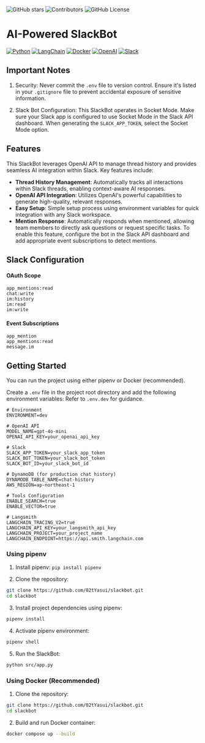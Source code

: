 ![GitHub stars](https://img.shields.io/github/stars/02tYasui/langchain-slackbot.svg)
![Contributors](https://img.shields.io/github/contributors/02tYasui/langchain-slackbot)
![GitHub License](https://img.shields.io/github/license/02tYasui/langchain-slackbot)

# AI-Powered SlackBot
[![Python](https://img.shields.io/badge/Python-3776AB?logo=python&logoColor=white)](https://www.python.org/)
[![LangChain](https://img.shields.io/badge/LangChain-121112?logo=chainlink&logoColor=white)](https://langchain.com/)
[![Docker](https://img.shields.io/badge/Docker-2496ED?logo=docker&logoColor=white)](https://www.docker.com/)
[![OpenAI](https://img.shields.io/badge/OpenAI-412991?logo=openai&logoColor=white)](https://openai.com/)
[![Slack](https://img.shields.io/badge/Slack-4A154B?logo=slack&logoColor=white)](https://slack.com/)

## Important Notes

1. Security: Never commit the `.env` file to version control. Ensure it's listed in your `.gitignore` file to prevent accidental exposure of sensitive information.

2. Slack Bot Configuration: This SlackBot operates in Socket Mode. Make sure your Slack app is configured to use Socket Mode in the Slack API dashboard. When generating the `SLACK_APP_TOKEN`, select the Socket Mode option.

## Features

This SlackBot leverages OpenAI API to manage thread history and provides seamless AI integration within Slack. Key features include:

- **Thread History Management**: Automatically tracks all interactions within Slack threads, enabling context-aware AI responses.
- **OpenAI API Integration**: Utilizes OpenAI's powerful capabilities to generate high-quality, relevant responses.
- **Easy Setup**: Simple setup process using environment variables for quick integration with any Slack workspace.
- **Mention Response**: Automatically responds when mentioned, allowing team members to directly ask questions or request specific tasks.
  To enable this feature, configure the bot in the Slack API dashboard and add appropriate event subscriptions to detect mentions.

## Slack Configuration
#### OAuth Scope
```text
app_mentions:read
chat:write
im:history
im:read
im:write
```

#### Event Subscriptions
```text
app_mention
app_mentions:read
message.im
```

## Getting Started

You can run the project using either pipenv or Docker (recommended).

Create a `.env` file in the project root directory and add the following environment variables:
Refer to `.env.dev` for guidance.
```Dotenv
# Environment
ENVIRONMENT=dev

# OpenAI API
MODEL_NAME=gpt-4o-mini
OPENAI_API_KEY=your_openai_api_key

# Slack
SLACK_APP_TOKEN=your_slack_app_token
SLACK_BOT_TOKEN=your_slack_bot_token
SLACK_BOT_ID=your_slack_bot_id

# DynamoDB (for production chat history)
DYNAMODB_TABLE_NAME=chat-history
AWS_REGION=ap-northeast-1

# Tools Configuration
ENABLE_SEARCH=true
ENABLE_VECTOR=true

# Langsmith
LANGCHAIN_TRACING_V2=true
LANGCHAIN_API_KEY=your_langsmith_api_key
LANGCHAIN_PROJECT=your_project_name
LANGCHAIN_ENDPOINT=https://api.smith.langchain.com
```

### Using pipenv
1. Install pipenv: `pip install pipenv`

2. Clone the repository:
```bash
git clone https://github.com/02tYasui/slackbot.git
cd slackbot
```

3. Install project dependencies using pipenv:
```bash
pipenv install
```

4. Activate pipenv environment:
```bash
pipenv shell
```

5. Run the SlackBot:
```bash
python src/app.py
```

### Using Docker (Recommended)

1. Clone the repository:
```bash
git clone https://github.com/02tYasui/slackbot.git
cd slackbot
```

2. Build and run Docker container:
```bash
docker compose up --build

